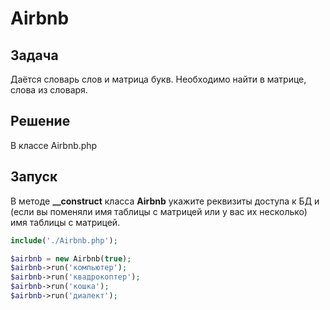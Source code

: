 # Airbnb

## Задача
Даётся словарь слов и матрица букв. Необходимо найти в матрице, слова из словаря.

## Решение
В классе Airbnb.php

## Запуск
В методе **__construct** класса **Airbnb** укажите реквизиты доступа к БД и (если вы поменяли имя таблицы с матрицей или у вас их несколько) имя таблицы с матрицей.

```php
include('./Airbnb.php');

$airbnb = new Airbnb(true);
$airbnb->run('компьютер');
$airbnb->run('квадрокоптер');
$airbnb->run('кошка');
$airbnb->run('диалект');
```
